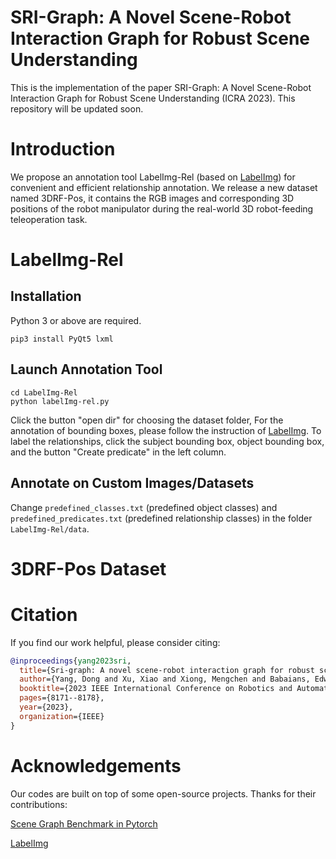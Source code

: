 # SRI-Graph: A Novel Scene-Robot Interaction Graph for Robust Scene Understanding

This is the implementation of the paper SRI-Graph: A Novel Scene-Robot Interaction Graph for Robust Scene Understanding (ICRA 2023). This repository will be updated soon.

# Introduction

We propose an annotation tool LabelImg-Rel (based on [LabelImg](https://github.com/heartexlabs/labelImg)) for convenient and efficient relationship annotation. We release a new dataset named 3DRF-Pos, it contains the RGB images and corresponding 3D positions of the robot manipulator during the real-world 3D robot-feeding teleoperation task.

# LabelImg-Rel

## Installation

Python 3 or above are required.

```
pip3 install PyQt5 lxml
```

## Launch Annotation Tool

```
cd LabelImg-Rel
python labelImg-rel.py
```
Click the button "open dir" for choosing the dataset folder, For the annotation of bounding boxes, please follow the instruction of [LabelImg](https://github.com/heartexlabs/labelImg).
To label the relationships, click the subject bounding box, object bounding box, and the button "Create predicate" in the left column.

## Annotate on Custom Images/Datasets

Change `predefined_classes.txt` (predefined object classes) and `predefined_predicates.txt` (predefined relationship classes) in the folder `LabelImg-Rel/data`.

# 3DRF-Pos Dataset


# Citation

If you find our work helpful, please consider citing:

```bib
@inproceedings{yang2023sri,
  title={Sri-graph: A novel scene-robot interaction graph for robust scene understanding},
  author={Yang, Dong and Xu, Xiao and Xiong, Mengchen and Babaians, Edwin and Steinbach, Eckehard},
  booktitle={2023 IEEE International Conference on Robotics and Automation (ICRA)},
  pages={8171--8178},
  year={2023},
  organization={IEEE}
}
```

# Acknowledgements

Our codes are built on top of some open-source projects. Thanks for their contributions:

[Scene Graph Benchmark in Pytorch](https://github.com/KaihuaTang/Scene-Graph-Benchmark.pytorch)

[LabelImg](https://github.com/heartexlabs/labelImg)
